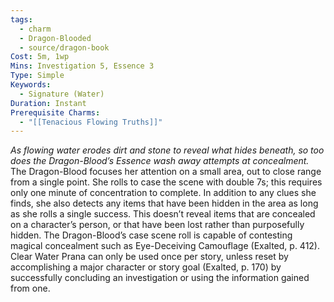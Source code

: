 ```yaml
---
tags:
  - charm
  - Dragon-Blooded
  - source/dragon-book
Cost: 5m, 1wp
Mins: Investigation 5, Essence 3
Type: Simple
Keywords:
  - Signature (Water)
Duration: Instant
Prerequisite Charms:
  - "[[Tenacious Flowing Truths]]"
---
```

*As flowing water erodes dirt and stone to reveal what hides beneath, so too does the Dragon-Blood’s Essence wash away attempts at concealment.* 
The Dragon-Blood focuses her attention on a small area, out to close range from a single point. She rolls to case the scene with double 7s; this requires only one minute of concentration to complete. In addition to any clues she finds, she also detects any items that have been hidden in the area as long as she rolls a single success. This doesn’t reveal items that are concealed on a character’s person, or that have been lost rather than purposefully hidden. The Dragon-Blood’s case scene roll is capable of contesting magical concealment such as Eye-Deceiving Camouflage (Exalted, p. 412). 
Clear Water Prana can only be used once per story, unless reset by accomplishing a major character or story goal (Exalted, p. 170) by successfully concluding an investigation or using the information gained from one.